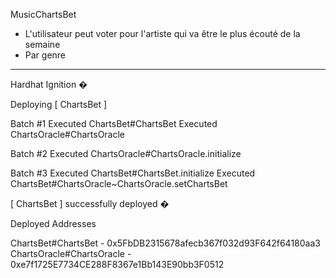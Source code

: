 MusicChartsBet

-   L'utilisateur peut voter pour l'artiste qui va être le plus écouté de la semaine
-   Par genre

---

Hardhat Ignition �

Deploying [ ChartsBet ]

Batch #1
Executed ChartsBet#ChartsBet
Executed ChartsOracle#ChartsOracle

Batch #2
Executed ChartsOracle#ChartsOracle.initialize

Batch #3
Executed ChartsBet#ChartsBet.initialize
Executed ChartsBet#ChartsOracle~ChartsOracle.setChartsBet

[ ChartsBet ] successfully deployed �

Deployed Addresses

ChartsBet#ChartsBet - 0x5FbDB2315678afecb367f032d93F642f64180aa3
ChartsOracle#ChartsOracle - 0xe7f1725E7734CE288F8367e1Bb143E90bb3F0512
